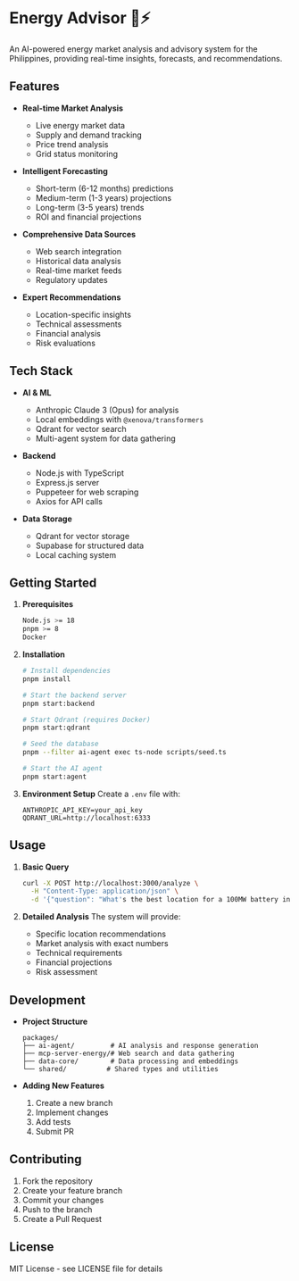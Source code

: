 # Energy Advisor 🤖⚡

An AI-powered energy market analysis and advisory system for the Philippines, providing real-time insights, forecasts, and recommendations.

## Features

- **Real-time Market Analysis**
  - Live energy market data
  - Supply and demand tracking
  - Price trend analysis
  - Grid status monitoring

- **Intelligent Forecasting**
  - Short-term (6-12 months) predictions
  - Medium-term (1-3 years) projections
  - Long-term (3-5 years) trends
  - ROI and financial projections

- **Comprehensive Data Sources**
  - Web search integration
  - Historical data analysis
  - Real-time market feeds
  - Regulatory updates

- **Expert Recommendations**
  - Location-specific insights
  - Technical assessments
  - Financial analysis
  - Risk evaluations

## Tech Stack

- **AI & ML**
  - Anthropic Claude 3 (Opus) for analysis
  - Local embeddings with `@xenova/transformers`
  - Qdrant for vector search
  - Multi-agent system for data gathering

- **Backend**
  - Node.js with TypeScript
  - Express.js server
  - Puppeteer for web scraping
  - Axios for API calls

- **Data Storage**
  - Qdrant for vector storage
  - Supabase for structured data
  - Local caching system

## Getting Started

1. **Prerequisites**
   ```bash
   Node.js >= 18
   pnpm >= 8
   Docker
   ```

2. **Installation**
   ```bash
   # Install dependencies
   pnpm install

   # Start the backend server
   pnpm start:backend

   # Start Qdrant (requires Docker)
   pnpm start:qdrant

   # Seed the database
   pnpm --filter ai-agent exec ts-node scripts/seed.ts

   # Start the AI agent
   pnpm start:agent
   ```

3. **Environment Setup**
   Create a `.env` file with:
   ```
   ANTHROPIC_API_KEY=your_api_key
   QDRANT_URL=http://localhost:6333
   ```

## Usage

1. **Basic Query**
   ```bash
   curl -X POST http://localhost:3000/analyze \
     -H "Content-Type: application/json" \
     -d '{"question": "What's the best location for a 100MW battery in Visayas?"}'
   ```

2. **Detailed Analysis**
   The system will provide:
   - Specific location recommendations
   - Market analysis with exact numbers
   - Technical requirements
   - Financial projections
   - Risk assessment

## Development

- **Project Structure**
  ```
  packages/
  ├── ai-agent/         # AI analysis and response generation
  ├── mcp-server-energy/# Web search and data gathering
  ├── data-core/        # Data processing and embeddings
  └── shared/          # Shared types and utilities
  ```

- **Adding New Features**
  1. Create a new branch
  2. Implement changes
  3. Add tests
  4. Submit PR

## Contributing

1. Fork the repository
2. Create your feature branch
3. Commit your changes
4. Push to the branch
5. Create a Pull Request

## License

MIT License - see LICENSE file for details
